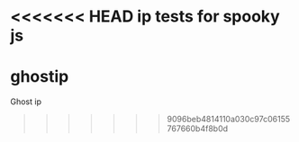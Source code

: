 <<<<<<< HEAD
ip tests for spooky js
=======
# ghostip
Ghost ip
>>>>>>> 9096beb4814110a030c97c06155767660b4f8b0d
